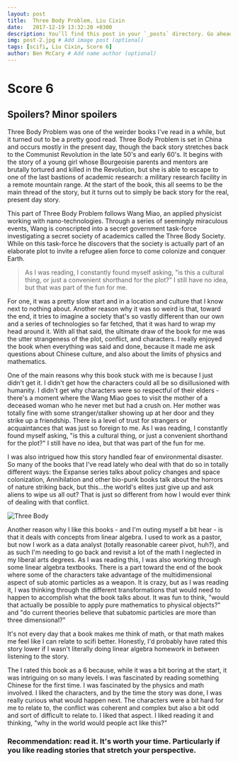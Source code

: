 ```yaml
---
layout: post
title:  Three Body Problem, Liu Cixin
date:   2017-12-19 13:32:20 +0300
description: You’ll find this post in your `_posts` directory. Go ahead and edit it and re-build the site to see your changes. # Add post description (optional)
img: post-2.jpg # Add image post (optional)
tags: [scifi, Liu Cixin, Score 6]
author: Ben McCary # Add name author (optional)
---
```


# Score 6

## Spoilers? Minor spoilers

Three Body Problem was one of the weirder books I've read in a while, but it turned out to be a pretty good read. Three Body Problem is set in China and occurs mostly in the present day, though the back story stretches back to the Communist Revolution in the late 50's and early 60's. It begins with the story of a young girl whose Bourgeoisie parents and mentors are brutally tortured and killed in the Revolution, but she is able to escape to one of the last bastions of academic research: a military research facility in a remote mountain range.  At the start of the book, this all seems to be the main thread of the story, but it turns out to simply be back story for the real, present day story.

This part of Three Body Problem follows Wang Miao, an applied physicist working with nano-technologies. Through a series of seemingly miraculous events, Wang is conscripted into a secret government task-force investigating a secret society of academics called the Three Body Society. While on this task-force he discovers that the society is actually part of an elaborate plot to invite a refugee alien force to come colonize and conquer Earth.

> As I was reading, I constantly found myself asking, "is this a cultural thing, or just a convenient shorthand for the plot?"  I still have no idea, but that was part of the fun for me.

For one, it was a pretty slow start and in a location and culture that I know next to nothing about.  Another reason why it was so weird is that, toward the end, it tries to imagine a society that's so vastly different than our own and a series of technologies so far fetched, that it was hard to wrap my head around it.  With all that said, the ultimate draw of the book for me was the utter strangeness of the plot, conflict, and characters.  I really enjoyed the book when everything was said and done, because it made me ask questions about Chinese culture, and also about the limits of physics and mathematics.  

One of the main reasons why this book stuck with me is because I just didn't get it.  I didn't get how the characters could all be so disillusioned with humanity. I didn't get why characters were so respectful of their elders - there's a moment where the Wang Miao goes to visit the mother of a deceased woman who he never met but had a crush on. Her mother was totally fine with some stranger/stalker showing up at her door and they strike up a friendship. There is a level of trust for strangers or acquaintances that was just so foreign to me. As I was reading, I constantly found myself asking, "is this a cultural thing, or just a convenient shorthand for the plot?"  I still have no idea, but that was part of the fun for me.

I was also intrigued how this story handled fear of environmental disaster. So many of the books that I've read lately who deal with that do so in totally different ways: the Expanse series talks about policy changes and space colonization, Annihilation and other bio-punk books talk about the horrors of nature striking back, but this...the world's elites just give up and ask aliens to wipe us all out?  That is just so different from how I would ever think of dealing with that conflict.  

![Three Body]({{site.baseurl}}/assets/img/three-body-math.png)

Another reason why I like this books - and I'm outing myself a bit hear - is that it deals with concepts from linear algebra.  I used to work as a pastor, but now I work as a data analyst (totally reasonable career pivot, huh?), and as such I'm needing to go back and revisit a lot of the math I neglected in my liberal arts degrees. As I was reading this, I was also working through some linear algebra textbooks. There is a part toward the end of the book where some of the characters take advantage of the multidimensional aspect of sub atomic particles as a weapon.  It is crazy, but as I was reading it, I was thinking through the different transformations that would need to happen to accomplish what the book talks about. It was fun to think, "would that actually be possible to apply pure mathematics to physical objects?" and "do current theories believe that subatomic particles are more than three dimensional?"

It's not every day that a book makes me think of math, or that math makes me feel like I can relate to scifi better. Honestly, I'd probably have rated this story lower if I wasn't literally doing linear algebra homework in between listening to the story.

The I rated this book as a 6 because, while it was a bit boring at the start, it was intriguing on so many levels.  I was fascinated by reading something Chinese for the first time. I was fascinated by the physics and math involved. I liked the characters, and by the time the story was done, I was really curious what would happen next. The characters were a bit hard for me to relate to, the conflict was coherent and complex but also a bit odd and sort of difficult to relate to.  I liked that aspect. I liked reading it and thinking, "why in the world would people act like this?"  

### Recommendation: read it. It's worth your time. Particularly if you like reading stories that stretch your perspective.  
